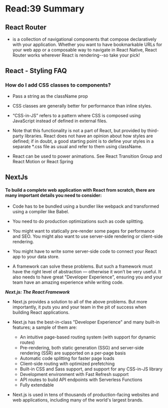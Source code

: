 # Read:39 Summary
## React Router
* is a collection of navigational components that compose declaratively with your application. Whether you want to have bookmarkable 
URLs for your web app or a composable way to navigate in React Native, React Router works wherever React is rendering--so take your pick!

## React - Styling FAQ
### How do I add CSS classes to components?
  * Pass a string as the className prop

* CSS classes are generally better for performance than inline styles.

* “CSS-in-JS” refers to a pattern where CSS is composed using JavaScript instead of defined in external files.

* Note that this functionality is not a part of React, but provided by third-party libraries. React does not have an opinion about how 
styles are defined; if in doubt, a good starting point is to define your styles in a separate *.css file as usual and refer to 
them using className.
* React can be used to power animations. See React Transition Group and React Motion or React Spring

## NextJs
#### To build a complete web application with React from scratch, there are many important details you need to consider:

  * Code has to be bundled using a bundler like webpack and transformed using a compiler like Babel.
  * You need to do production optimizations such as code splitting.
  * You might want to statically pre-render some pages for performance and SEO. You might also want to use server-side rendering or client-side rendering.
  * You might have to write some server-side code to connect your React app to your data store.
  
* A framework can solve these problems. But such a framework must have the right level of abstraction — otherwise it won’t be very useful. 
It also needs to have great "Developer Experience", ensuring you and your team have an amazing experience while writing code.


***Next.js: The React Framework***


* Next.js provides a solution to all of the above problems. But more importantly, it puts you and your team in the pit of success when
building React applications.
* Next.js has the best-in-class "Developer Experience" and many built-in features; a sample of them are:

  * An intuitive page-based routing system (with support for dynamic routes)
  * Pre-rendering, both static generation (SSG) and server-side rendering (SSR) are supported on a per-page basis
  * Automatic code splitting for faster page loads
  * Client-side routing with optimized prefetching
  * Built-in CSS and Sass support, and support for any CSS-in-JS library
  * Development environment with Fast Refresh support
  * API routes to build API endpoints with Serverless Functions
  * Fully extendable
* Next.js is used in tens of thousands of production-facing websites and web applications, including many of the world's largest brands.






